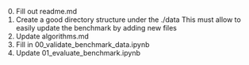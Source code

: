 0. Fill out readme.md
1. Create a good directory structure under the ./data
   This must allow to easily update the benchmark by adding new files
2. Update algorithms.md
3. Fill in 00_validate_benchmark_data.ipynb
4. Update 01_evaluate_benchmark.ipynb 
